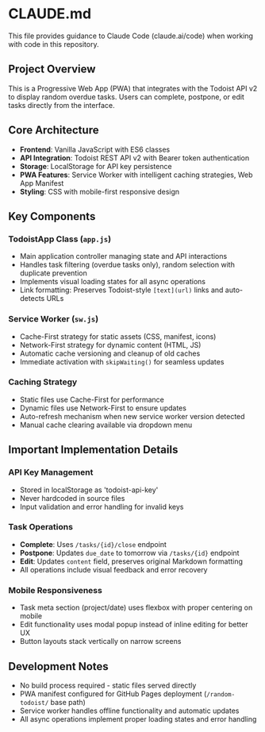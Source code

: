 # CLAUDE.md

This file provides guidance to Claude Code (claude.ai/code) when working with code in this repository.

## Project Overview

This is a Progressive Web App (PWA) that integrates with the Todoist API v2 to display random overdue tasks. Users can complete, postpone, or edit tasks directly from the interface.

## Core Architecture

- **Frontend**: Vanilla JavaScript with ES6 classes
- **API Integration**: Todoist REST API v2 with Bearer token authentication
- **Storage**: LocalStorage for API key persistence
- **PWA Features**: Service Worker with intelligent caching strategies, Web App Manifest
- **Styling**: CSS with mobile-first responsive design

## Key Components

### TodoistApp Class (`app.js`)
- Main application controller managing state and API interactions
- Handles task filtering (overdue tasks only), random selection with duplicate prevention
- Implements visual loading states for all async operations
- Link formatting: Preserves Todoist-style `[text](url)` links and auto-detects URLs

### Service Worker (`sw.js`)
- Cache-First strategy for static assets (CSS, manifest, icons)
- Network-First strategy for dynamic content (HTML, JS)
- Automatic cache versioning and cleanup of old caches
- Immediate activation with `skipWaiting()` for seamless updates

### Caching Strategy
- Static files use Cache-First for performance
- Dynamic files use Network-First to ensure updates
- Auto-refresh mechanism when new service worker version detected
- Manual cache clearing available via dropdown menu

## Important Implementation Details

### API Key Management
- Stored in localStorage as 'todoist-api-key'
- Never hardcoded in source files
- Input validation and error handling for invalid keys

### Task Operations
- **Complete**: Uses `/tasks/{id}/close` endpoint
- **Postpone**: Updates `due_date` to tomorrow via `/tasks/{id}` endpoint  
- **Edit**: Updates `content` field, preserves original Markdown formatting
- All operations include visual feedback and error recovery

### Mobile Responsiveness
- Task meta section (project/date) uses flexbox with proper centering on mobile
- Edit functionality uses modal popup instead of inline editing for better UX
- Button layouts stack vertically on narrow screens

## Development Notes

- No build process required - static files served directly
- PWA manifest configured for GitHub Pages deployment (`/random-todoist/` base path)
- Service worker handles offline functionality and automatic updates
- All async operations implement proper loading states and error handling
